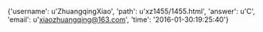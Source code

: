 {'username': u'ZhuangqingXiao', 'path': u'xz1455/1455.html', 'answer': u'C', 'email': u'xiaozhuangqing@163.com', 'time': '2016-01-30:19:25:40'}